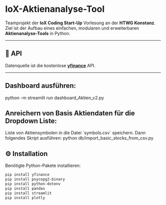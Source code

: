 # IoX-Aktienanalyse-Tool

Teamprojekt der **IoX Coding Start-Up** Vorlesung an der **HTWG Konstanz**.  
Ziel ist der Aufbau eines einfachen, modularen und erweiterbaren **Aktienanalyse-Tools** in Python.

---

## 🔗 API

Datenquelle ist die kostenlose **[yfinance](https://pypi.org/project/yfinance/)** API.

---

## Dashboard ausführen:
python -m streamlit run dashboard_Aktien_v2.py

## Anreichern von Basis Aktiendaten für die Dropdown Liste:
Liste von Aktiensymbolen in die Datei ´symbols.csv´ speichern.
Dann folgendes Skript ausführen:
python db/import_basic_stocks_from_csv.py

## ⚙️ Installation

Benötigte Python-Pakete installieren:

```bash
pip install yfinance
pip install psycopg2-binary
pip install python-dotenv
pip install pandas
pip install streamlit
pip install plotly